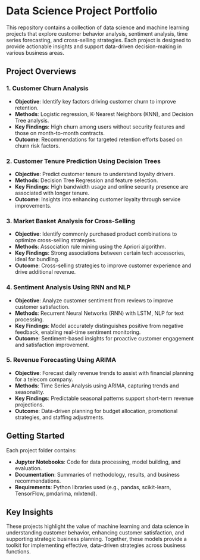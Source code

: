 # Data Science Project Portfolio

This repository contains a collection of data science and machine learning projects that explore customer behavior analysis, sentiment analysis, time series forecasting, and cross-selling strategies. Each project is designed to provide actionable insights and support data-driven decision-making in various business areas.

## Project Overviews

### 1. **Customer Churn Analysis**
   - **Objective**: Identify key factors driving customer churn to improve retention.
   - **Methods**: Logistic regression, K-Nearest Neighbors (KNN), and Decision Tree analysis.
   - **Key Findings**: High churn among users without security features and those on month-to-month contracts.
   - **Outcome**: Recommendations for targeted retention efforts based on churn risk factors.

### 2. **Customer Tenure Prediction Using Decision Trees**
   - **Objective**: Predict customer tenure to understand loyalty drivers.
   - **Methods**: Decision Tree Regression and feature selection.
   - **Key Findings**: High bandwidth usage and online security presence are associated with longer tenure.
   - **Outcome**: Insights into enhancing customer loyalty through service improvements.

### 3. **Market Basket Analysis for Cross-Selling**
   - **Objective**: Identify commonly purchased product combinations to optimize cross-selling strategies.
   - **Methods**: Association rule mining using the Apriori algorithm.
   - **Key Findings**: Strong associations between certain tech accessories, ideal for bundling.
   - **Outcome**: Cross-selling strategies to improve customer experience and drive additional revenue.

### 4. **Sentiment Analysis Using RNN and NLP**
   - **Objective**: Analyze customer sentiment from reviews to improve customer satisfaction.
   - **Methods**: Recurrent Neural Networks (RNN) with LSTM, NLP for text processing.
   - **Key Findings**: Model accurately distinguishes positive from negative feedback, enabling real-time sentiment monitoring.
   - **Outcome**: Sentiment-based insights for proactive customer engagement and satisfaction improvement.

### 5. **Revenue Forecasting Using ARIMA**
   - **Objective**: Forecast daily revenue trends to assist with financial planning for a telecom company.
   - **Methods**: Time Series Analysis using ARIMA, capturing trends and seasonality.
   - **Key Findings**: Predictable seasonal patterns support short-term revenue projections.
   - **Outcome**: Data-driven planning for budget allocation, promotional strategies, and staffing adjustments.

## Getting Started

Each project folder contains:
- **Jupyter Notebooks**: Code for data processing, model building, and evaluation.
- **Documentation**: Summaries of methodology, results, and business recommendations.
- **Requirements**: Python libraries used (e.g., pandas, scikit-learn, TensorFlow, pmdarima, mlxtend).

## Key Insights

These projects highlight the value of machine learning and data science in understanding customer behavior, enhancing customer satisfaction, and supporting strategic business planning. Together, these models provide a toolkit for implementing effective, data-driven strategies across business functions.